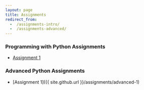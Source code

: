 ```yaml
---
layout: page
title: Assignments
redirect_from:
  -  /assignments-intro/
  -  /assignments-advanced/
---
```


### Programming with Python Assignments

* [Assignment 1]()

### Advanced Python Assignments

* [Assignment 1]({{ site.github.url }}/assignments/advanced-1)

